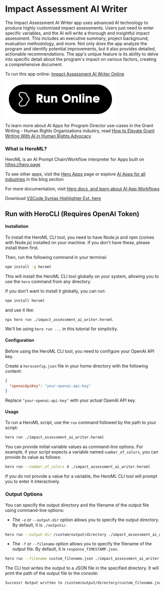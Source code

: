 # Impact Assessment AI Writer

The Impact Assessment AI Writer app uses advanced AI technology to produce highly customized impact assessments. Users just need to enter specific variables, and the AI will write a thorough and insightful impact assessment. This includes an executive summary, project background, evaluation methodology, and more. Not only does the app analyze the program and identify potential improvements, but it also provides detailed, actionable recommendations. The app's unique feature is its ability to delve into specific detail about the program's impact on various factors, creating a comprehensive document.

To run this app online: [Impact Assessment AI Writer Online](https://hero.page/app/impact-assessment-ai-writer-ai-powered-in-depth-program-assessment/u3XSryX1nsiKTMfQvDFS)

[![Run Impact Assessment AI Writer Online](/assets/run.svg)](https://hero.page/app/impact-assessment-ai-writer-ai-powered-in-depth-program-assessment/u3XSryX1nsiKTMfQvDFS)

To learn more about AI Apps for Program Director use-cases in the Grant Writing - Human Rights Organizations industry, read [How to Elevate Grant Writing With AI in Human Rights Advocacy](https://hero.page/blog/ai/grant-writing-human-rights-organizations/how-to-elevate-grant-writing-with-ai-in-human-rights-advocacy/170920)

### What is HeroML?
HeroML is an AI Prompt Chain/Workflow interpreter for Apps built on https://hero.page 

To see other apps, visit the [Hero Apps](https://hero.page/apps) page or explore [AI Apps for all industries](https://hero.page/blog) in the blog section

For more documentation, visit [Hero docs, and learn about AI App Workflows](https://hero.page/tutorials/introduction-to-heroml)

Download [VSCode Syntax Highlighter Ext. here](https://marketplace.visualstudio.com/items?itemName=hero-page.heroml)

## Run with HeroCLI (Requires OpenAI Token)

#### Installation

To install the HeroML CLI tool, you need to have Node.js and npm (comes with Node.js) installed on your machine. If you don't have these, please install them first. 

Then, run the following command in your terminal:

```bash
npm install -g heroml
```

This will install the HeroML CLI tool globally on your system, allowing you to use the `hero` command from any directory.

If you don't want to install it globally, you can run:

```bash
npm install heroml
```

and use it like:

```bash
npx hero run ./impact_assessment_ai_writer.heroml
```

We'll be using `hero run ...` in this tutorial for simplicity.

#### Configuration

Before using the HeroML CLI tool, you need to configure your OpenAI API key. 

Create a `heroconfig.json` file in your home directory with the following content:

```json
{
  "openaiApiKey": "your-openai-api-key"
}
```

Replace `"your-openai-api-key"` with your actual OpenAI API key.

#### Usage

To run a HeroML script, use the `run` command followed by the path to your script:

```bash
hero run ./impact_assessment_ai_writer.heroml
```

You can provide initial variable values as command-line options. For example, if your script expects a variable named `number_of_colors`, you can provide its value as follows:

```bash
hero run --number_of_colors 4 ./impact_assessment_ai_writer.heroml
```

If you do not provide a value for a variable, the HeroML CLI tool will prompt you to enter it interactively.

### Output Options

You can specify the output directory and the filename of the output file using command-line options:

- The `-o` or `--output-dir` option allows you to specify the output directory. By default, it is `./outputs/`.

```bash
hero run --output-dir /custom/output/directory ./impact_assessment_ai_writer.heroml
```

- The `-f` or `--filename` option allows you to specify the filename of the output file. By default, it is `response_TIMESTAMP.json`.

```bash
hero run --filename custom_filename.json ./impact_assessment_ai_writer.heroml
```

The CLI tool writes the output to a JSON file in the specified directory. It will print the path of the output file to the console:

```bash
Success! Output written to /custom/output/directory/custom_filename.json
```

